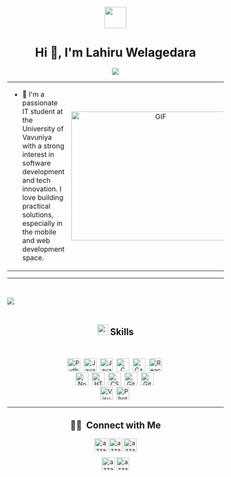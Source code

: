  <p align="center"><picture align="center"><img align="center" src = "https://github.com/7oSkaaa/7oSkaaa/blob/main/Images/about_me.gif?raw=true" width = 50px></picture></p>
<h1 align="center">Hi 👋, I'm Lahiru Welagedara</h1>
<p align="center">
  <a href="https://github.com/DenverCoder1/readme-typing-svg"><img src="https://readme-typing-svg.herokuapp.com?font=Time+New+Roman&amp;color=cyan&amp;size=25&amp;center=true&amp;vCenter=true&amp;width=600&amp;height=100&amp;lines=University_of_Vavuniya_Undergraduate;Newbie;Active_Learner/Researcher;Love_to_learn_new_stuffs..<3"></a>
</p>
<table align="center">
<tr border="none">
<td width="50%" align="left">
  

- 📝 I'm a passionate IT student at the University of Vavuniya with a strong interest in software development and tech innovation. I love building practical solutions, especially in the mobile and web development space.
</td>
<td width="50%" align="center">

 <img align="center" top="500" height="300" width="400" alt="GIF" src="https://media.giphy.com/media/SWoSkN6DxTszqIKEqv/giphy.gif">
  
  </td>

</tr>
</table>

<hr>
<p><br></p>
<p><img src="https://user-images.githubusercontent.com/73097560/115834477-dbab4500-a447-11eb-908a-139a6edaec5c.gif"><br><br></p>
<h2 align="center" id="-skills"><img src="https://media2.giphy.com/media/QssGEmpkyEOhBCb7e1/giphy.gif?cid=ecf05e47a0n3gi1bfqntqmob8g9aid1oyj2wr3ds3mg700bl&amp;rid=giphy.gif" width="25"><b> Skills</b></h2>
<br>
<p align="center">
</p>
<p align="center">
<img src="https://img.shields.io/badge/-Python-05122A?style=flat&amp;logo=python" alt="Python" height="30">&nbsp;
<img src="https://img.shields.io/badge/-JavaScript-05122A?style=flat&amp;logo=javascript" alt="JavaScript"height="30">&nbsp;
<img src="https://img.shields.io/badge/-Java-05122A?style=flat&amp;logo=Java&amp;logoColor=FFA518" alt="Java"height="30">&nbsp;
<img src="https://img.shields.io/badge/-C-05122A?style=flat&amp;logo=C&amp;logoColor=A8B9CC" alt="C"height="30">&nbsp;
<img src="https://img.shields.io/badge/-C++-05122A?style=flat&amp;logo=C%2B%2B&amp;logoColor=00599C" alt="C++"height="30">&nbsp;
<img src="https://img.shields.io/badge/-React-05122A?style=flat&amp;logo=react" alt="React"height="30">&nbsp;<br>
<img src="https://img.shields.io/badge/-Node.js-05122A?style=flat&amp;logo=node.js" alt="Node.js"height="30">&nbsp;
<img src="https://img.shields.io/badge/-HTML-05122A?style=flat&amp;logo=HTML5" alt="HTML"height="30">&nbsp;
<img src="https://img.shields.io/badge/-CSS-05122A?style=flat&amp;logo=CSS3&amp;logoColor=1572B6" alt="CSS"height="30">&nbsp;
<img src="https://img.shields.io/badge/-Git-05122A?style=flat&amp;logo=git" alt="Git"height="30">&nbsp;
<img src="https://img.shields.io/badge/-GitHub-05122A?style=flat&amp;logo=github" alt="GitHub"height="30">&nbsp;<br>
<img src="https://img.shields.io/badge/-Visual%20Studio%20Code-05122A?style=flat&amp;logo=visual-studio-code&amp;logoColor=007ACC" alt="Visual Studio Code"height="30">&nbsp;
<img src="https://img.shields.io/badge/-Photoshop-05122A?style=flat&amp;logo=adobe-photoshop" alt="Photoshop"height="30">&nbsp;
<br> 
<hr>


<h2 align="center" id="-connect-with-me">🤝🏻 &nbsp;Connect with Me</h2>
<p align="center">
<a href="www.linkedin.com/in/lahiru-welagedara-532a792a8" target="blank"><img align="center" src="https://img.shields.io/badge/linkedin-%231DA1F2.svg?style=for-the-badge&amp;logo=linkedin&amp;logoColor=white" alt="azzar" height="30"></a>
      <a href="(https://www.facebook.com/share/1EEKNXULqd/)" target="blank"><img align="center" src="https://img.shields.io/badge/facebook-4267B2.svg?style=for-the-badge&amp;logo=facebook&amp;logoColor=white" alt="azzar" height="30"></a>
      <a href="mailto:lswelagedara2001@gmail.com" target="blank"><img align="center" src="https://img.shields.io/badge/gmail-EA4335.svg?style=for-the-badge&amp;logo=gmail&amp;logoColor=white" alt="azzar" height="30"></a>
    </p>
  <p align="center">
      <a href="https://www.instagram.com/lahiru_welagedara_?igsh=Nmtwb3lvMGRzbnNv" target="blank"><img align="center" src="https://img.shields.io/badge/instagram-%23E4405F.svg?style=for-the-badge&amp;logo=Instagram&amp;logoColor=white" alt="azzar" height="30"></a>
      <a href="https://wa.me/+94767759319" target="blank"><img align="center" src="https://img.shields.io/badge/whatsapp-4B7F1.svg?style=for-the-badge&amp;logo=whatsapp&amp;logoColor=white" alt="azzar" height="30"></a>
      <br>
